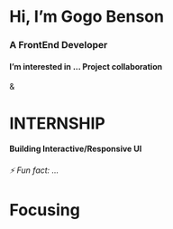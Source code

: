 <h1>Hi, I’m Gogo Benson</h1> 
<h3>A FrontEnd Developer</h3>
<h4> I’m interested in ... Project collaboration</h4> & <h1>INTERNSHIP</h1>
<h4>Building Interactive/Responsive UI
</h4> 
<h6>⚡ Fun fact: ... <h1>Focusing</h1></h6>




